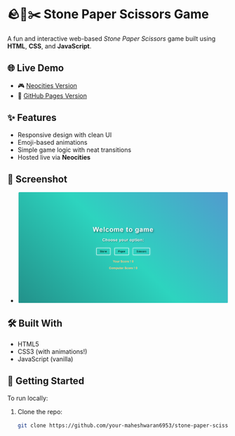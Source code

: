 # 🪨📄✂️ Stone Paper Scissors Game

A fun and interactive web-based *Stone Paper Scissors* game built using **HTML**, **CSS**, and **JavaScript**.

## 🌐 Live Demo 
- 🎮 [Neocities Version](https://mahesh123.neocities.org/game/stone_paper_scissor)  
- 🚀 [GitHub Pages Version](https://maheshwaran6953.github.io/stone-paper-scissors/)

## ✨ Features
- Responsive design with clean UI
- Emoji-based animations
- Simple game logic with neat transitions
- Hosted live via **Neocities**

## 📸 Screenshot  
- ![Game Preview](preview.png)

## 🛠️ Built With
- HTML5
- CSS3 (with animations!)
- JavaScript (vanilla)

## 🚀 Getting Started
To run locally:
1. Clone the repo:
   ```bash
   git clone https://github.com/your-maheshwaran6953/stone-paper-scissors.git
